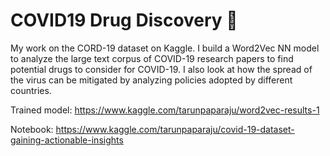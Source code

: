 # COVID19 Drug Discovery 💊
My work on the CORD-19 dataset on Kaggle. I build a Word2Vec NN model to analyze the large text corpus of COVID-19 research papers to find potential drugs to consider for COVID-19. I also look at how the spread of the virus can be mitigated by analyzing policies adopted by different countries.

Trained model: https://www.kaggle.com/tarunpaparaju/word2vec-results-1

Notebook: https://www.kaggle.com/tarunpaparaju/covid-19-dataset-gaining-actionable-insights
